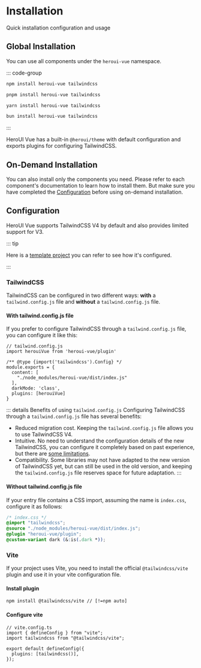 # Installation
Quick installation configuration and usage

## Global Installation
You can use all components under the `heroui-vue` namespace.

::: code-group
```bash [npm]
npm install heroui-vue tailwindcss
```
```bash [pnpm]
pnpm install heroui-vue tailwindcss
```
```bash [yarn]
yarn install heroui-vue tailwindcss
```
```bash [bun]
bun install heroui-vue tailwindcss
```
:::

HeroUI Vue has a built-in `@heroui/theme` with default configuration and exports plugins for configuring TailwindCSS.

## On-Demand Installation
You can also install only the components you need. Please refer to each component's documentation to learn how to install them. But make sure you have completed the [Configuration](#configuration) before using on-demand installation.

## Configuration
HeroUI Vue supports TailwindCSS V4 by default and also provides limited support for V3.

::: tip

Here is a [template project](https://github.com/heroui-vue/template-heroui-vue) you can refer to see how it's configured.

:::

### TailwindCSS
TailwindCSS can be configured in two different ways: **with** a `tailwind.config.js` file and **without** a `tailwind.config.js` file.

#### With tailwind.config.js file
If you prefer to configure TailwindCSS through a `tailwind.config.js` file, you can configure it like this:

```js{2,6,7,8,9,10}
// tailwind.config.js
import herouiVue from 'heroui-vue/plugin'

/** @type {import('tailwindcss').Config} */
module.exports = {
  content: [
    "./node_modules/heroui-vue/dist/index.js"
  ],
  darkMode: 'class',
  plugins: [herouiVue]
}
```

::: details Benefits of using `tailwind.config.js`
Configuring TailwindCSS through a `tailwind.config.js` file has several benefits:

- Reduced migration cost. Keeping the `tailwind.config.js` file allows you to use TailwindCSS V4.
- Intuitive. No need to understand the configuration details of the new TailwindCSS, you can configure it completely based on past experience, but there are [some limitations](https://tailwindcss.com/docs/functions-and-directives#config-directive).
- Compatibility. Some libraries may not have adapted to the new version of TailwindCSS yet, but can still be used in the old version, and keeping the `tailwind.config.js` file reserves space for future adaptation.
:::

#### Without tailwind.config.js file
If your entry file contains a CSS import, assuming the name is `index.css`, configure it as follows:

```css
/* index.css */
@import "tailwindcss";
@source "./node_modules/heroui-vue/dist/index.js";
@plugin "heroui-vue/plugin";
@custom-variant dark (&:is(.dark *));
```

### Vite
If your project uses Vite, you need to install the official `@tailwindcss/vite` plugin and use it in your vite configuration file.

#### Install plugin
```sh
npm install @tailwindcss/vite // [!=npm auto]
```

#### Configure vite
```ts{3,6}
// vite.config.ts
import { defineConfig } from "vite";
import tailwindcss from "@tailwindcss/vite";

export default defineConfig({
  plugins: [tailwindcss()],
});
```
